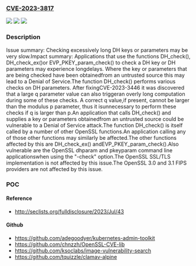 ### [CVE-2023-3817](https://cve.mitre.org/cgi-bin/cvename.cgi?name=CVE-2023-3817)
![](https://img.shields.io/static/v1?label=Product&message=OpenSSL&color=blue)
![](https://img.shields.io/static/v1?label=Version&message=3.1.0%3C%203.1.2%20&color=brighgreen)
![](https://img.shields.io/static/v1?label=Vulnerability&message=Excessive%20Iteration&color=brighgreen)

### Description

Issue summary: Checking excessively long DH keys or parameters may be very slow.Impact summary: Applications that use the functions DH_check(), DH_check_ex()or EVP_PKEY_param_check() to check a DH key or DH parameters may experience longdelays. Where the key or parameters that are being checked have been obtainedfrom an untrusted source this may lead to a Denial of Service.The function DH_check() performs various checks on DH parameters. After fixingCVE-2023-3446 it was discovered that a large q parameter value can also triggeran overly long computation during some of these checks. A correct q value,if present, cannot be larger than the modulus p parameter, thus it isunnecessary to perform these checks if q is larger than p.An application that calls DH_check() and supplies a key or parameters obtainedfrom an untrusted source could be vulnerable to a Denial of Service attack.The function DH_check() is itself called by a number of other OpenSSL functions.An application calling any of those other functions may similarly be affected.The other functions affected by this are DH_check_ex() andEVP_PKEY_param_check().Also vulnerable are the OpenSSL dhparam and pkeyparam command line applicationswhen using the "-check" option.The OpenSSL SSL/TLS implementation is not affected by this issue.The OpenSSL 3.0 and 3.1 FIPS providers are not affected by this issue.

### POC

#### Reference
- http://seclists.org/fulldisclosure/2023/Jul/43

#### Github
- https://github.com/adegoodyer/kubernetes-admin-toolkit
- https://github.com/chnzzh/OpenSSL-CVE-lib
- https://github.com/ksoclabs/image-vulnerability-search
- https://github.com/tquizzle/clamav-alpine

